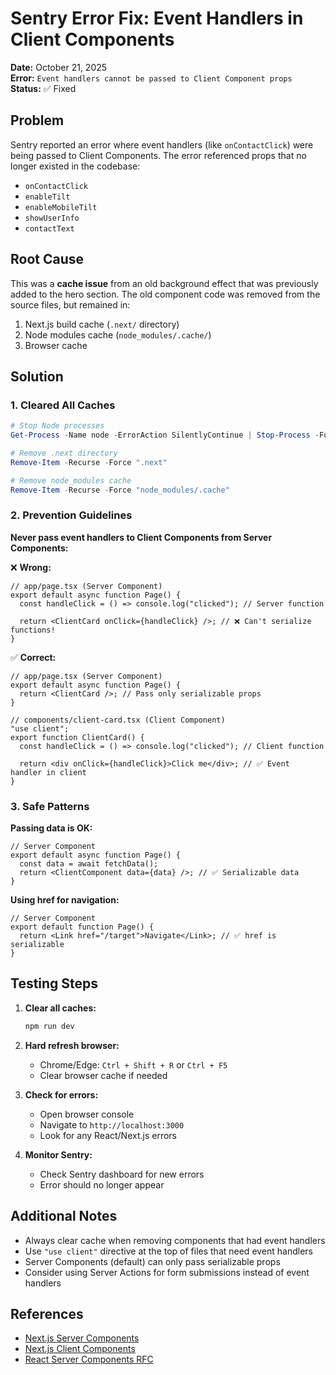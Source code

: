 # Sentry Error Fix: Event Handlers in Client Components

**Date:** October 21, 2025  
**Error:** `Event handlers cannot be passed to Client Component props`  
**Status:** ✅ Fixed

## Problem

Sentry reported an error where event handlers (like `onContactClick`) were being passed to Client Components. The error referenced props that no longer existed in the codebase:
- `onContactClick`
- `enableTilt`
- `enableMobileTilt`
- `showUserInfo`
- `contactText`

## Root Cause

This was a **cache issue** from an old background effect that was previously added to the hero section. The old component code was removed from the source files, but remained in:
1. Next.js build cache (`.next/` directory)
2. Node modules cache (`node_modules/.cache/`)
3. Browser cache

## Solution

### 1. Cleared All Caches
```powershell
# Stop Node processes
Get-Process -Name node -ErrorAction SilentlyContinue | Stop-Process -Force

# Remove .next directory
Remove-Item -Recurse -Force ".next"

# Remove node_modules cache
Remove-Item -Recurse -Force "node_modules/.cache"
```

### 2. Prevention Guidelines

**Never pass event handlers to Client Components from Server Components:**

❌ **Wrong:**
```tsx
// app/page.tsx (Server Component)
export default async function Page() {
  const handleClick = () => console.log("clicked"); // Server function
  
  return <ClientCard onClick={handleClick} />; // ❌ Can't serialize functions!
}
```

✅ **Correct:**
```tsx
// app/page.tsx (Server Component)
export default async function Page() {
  return <ClientCard />; // Pass only serializable props
}

// components/client-card.tsx (Client Component)
"use client";
export function ClientCard() {
  const handleClick = () => console.log("clicked"); // Client function
  
  return <div onClick={handleClick}>Click me</div>; // ✅ Event handler in client
}
```

### 3. Safe Patterns

**Passing data is OK:**
```tsx
// Server Component
export default async function Page() {
  const data = await fetchData();
  return <ClientComponent data={data} />; // ✅ Serializable data
}
```

**Using href for navigation:**
```tsx
// Server Component
export default function Page() {
  return <Link href="/target">Navigate</Link>; // ✅ href is serializable
}
```

## Testing Steps

1. **Clear all caches:**
   ```bash
   npm run dev
   ```

2. **Hard refresh browser:**
   - Chrome/Edge: `Ctrl + Shift + R` or `Ctrl + F5`
   - Clear browser cache if needed

3. **Check for errors:**
   - Open browser console
   - Navigate to `http://localhost:3000`
   - Look for any React/Next.js errors

4. **Monitor Sentry:**
   - Check Sentry dashboard for new errors
   - Error should no longer appear

## Additional Notes

- Always clear cache when removing components that had event handlers
- Use `"use client"` directive at the top of files that need event handlers
- Server Components (default) can only pass serializable props
- Consider using Server Actions for form submissions instead of event handlers

## References

- [Next.js Server Components](https://nextjs.org/docs/app/building-your-application/rendering/server-components)
- [Next.js Client Components](https://nextjs.org/docs/app/building-your-application/rendering/client-components)
- [React Server Components RFC](https://github.com/reactjs/rfcs/blob/main/text/0188-server-components.md)

